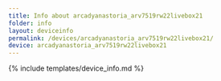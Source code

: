 ```yaml
---
title: Info about arcadyanastoria_arv7519rw22livebox21
folder: info
layout: deviceinfo
permalink: /devices/arcadyanastoria_arv7519rw22livebox21/
device: arcadyanastoria_arv7519rw22livebox21
---
```

{% include templates/device_info.md %}
